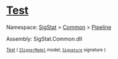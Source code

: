 # [Test](./IClassifier-100663477.md)

Namespace: [SigStat]() > [Common](./../../README.md) > [Pipeline](./../README.md)

Assembly: SigStat.Common.dll

<sub>[Test](./IClassifier-100663477.md) ( [`ISignerModel`](./../ISignerModel.md) model, [`Signature`](./../../Signature.md) signature )</sub>              <sub></sub>
